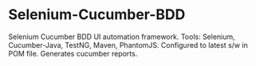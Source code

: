 # Selenium-Cucumber-BDD
Selenium Cucumber BDD UI automation framework. 
Tools: Selenium, Cucumber-Java, TestNG, Maven, PhantomJS. 
Configured to latest s/w in POM file. 
Generates cucumber reports.
